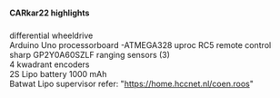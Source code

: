 #### CARkar22 highlights
#####
differential wheeldrive<br>
Arduino Uno processorboard -ATMEGA328 uproc 
RC5 remote control  
sharp GP2Y0A60SZLF ranging sensors (3)  
4 kwadrant encoders   
2S Lipo battery 1000 mAh  
Batwat Lipo supervisor refer: "https://home.hccnet.nl/coen.roos"  
